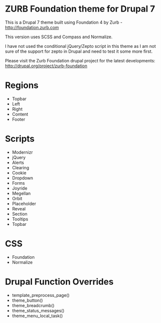 ZURB Foundation theme for Drupal 7
============================

This is a Drupal 7 theme built using Foundation 4 by Zurb - http://foundation.zurb.com

This version uses SCSS and Compass and Normalize.

I have not used the conditional jQuery/Zepto script in this theme as I am not sure of the support for zepto in Drupal and need to test it some more first.

Please visit the Zurb Foundation drupal project for the latest developments: http://drupal.org/project/zurb-foundation


Regions
============================

* Topbar
* Left
* Right
* Content
* Footer


Scripts
============================

* Modernizr
* jQuery
* Alerts
* Clearing
* Cookie
* Dropdown
* Forms
* Joyride
* Megellan
* Orbit
* Placeholder
* Reveal
* Section
* Tooltips
* Topbar


CSS
============================

* Foundation
* Normalize


Drupal Function Overrides
============================

* template_preprocess_page()
* theme_button()
* theme_breadcrumb()
* theme_status_messages()
* theme_menu_local_task()